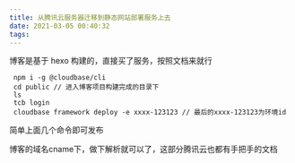 ```yaml
---
title: 从腾讯云服务器迁移到静态网站部署服务上去
date: 2021-03-05 00:40:32
tags:
---
```

博客是基于 hexo 构建的，直接买了服务，按照文档来就行 
```
 npm i -g @cloudbase/cli
 cd public // 进入博客项目构建完成的目录下
 ls
 tcb login
 cloudbase framework deploy -e xxxx-123123 // 最后的xxxx-123123为环境id
```
简单上面几个命令即可发布

博客的域名cname下，做下解析就可以了，这部分腾讯云也都有手把手的文档